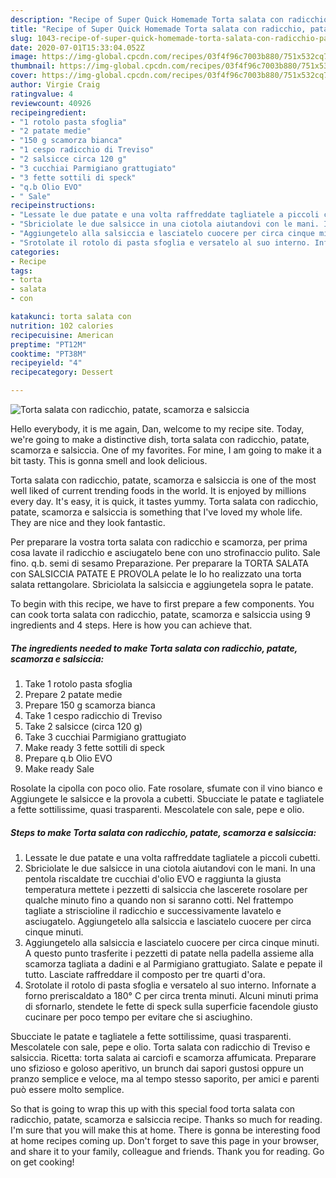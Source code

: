 ```yaml
---
description: "Recipe of Super Quick Homemade Torta salata con radicchio, patate, scamorza e salsiccia"
title: "Recipe of Super Quick Homemade Torta salata con radicchio, patate, scamorza e salsiccia"
slug: 1043-recipe-of-super-quick-homemade-torta-salata-con-radicchio-patate-scamorza-e-salsiccia
date: 2020-07-01T15:33:04.052Z
image: https://img-global.cpcdn.com/recipes/03f4f96c7003b880/751x532cq70/torta-salata-con-radicchio-patate-scamorza-e-salsiccia-recipe-main-photo.jpg
thumbnail: https://img-global.cpcdn.com/recipes/03f4f96c7003b880/751x532cq70/torta-salata-con-radicchio-patate-scamorza-e-salsiccia-recipe-main-photo.jpg
cover: https://img-global.cpcdn.com/recipes/03f4f96c7003b880/751x532cq70/torta-salata-con-radicchio-patate-scamorza-e-salsiccia-recipe-main-photo.jpg
author: Virgie Craig
ratingvalue: 4
reviewcount: 40926
recipeingredient:
- "1 rotolo pasta sfoglia"
- "2 patate medie"
- "150 g scamorza bianca"
- "1 cespo radicchio di Treviso"
- "2 salsicce circa 120 g"
- "3 cucchiai Parmigiano grattugiato"
- "3 fette sottili di speck"
- "q.b Olio EVO"
- " Sale"
recipeinstructions:
- "Lessate le due patate e una volta raffreddate tagliatele a piccoli cubetti."
- "Sbriciolate le due salsicce in una ciotola aiutandovi con le mani. In una pentola riscaldate tre cucchiai d&#39;olio EVO e raggiunta la giusta temperatura mettete i pezzetti di salsiccia che lascerete rosolare per qualche minuto fino a quando non si saranno cotti. Nel frattempo tagliate a striscioline il radicchio e successivamente lavatelo e asciugatelo. Aggiungetelo alla salsiccia e lasciatelo cuocere per circa cinque minuti."
- "Aggiungetelo alla salsiccia e lasciatelo cuocere per circa cinque minuti. A questo punto trasferite i pezzetti di patate nella padella assieme alla scamorza tagliata a dadini e al Parmigiano grattugiato. Salate e pepate il tutto. Lasciate raffreddare il composto per tre quarti d&#39;ora."
- "Srotolate il rotolo di pasta sfoglia e versatelo al suo interno. Infornate a forno preriscaldato a 180° C per circa trenta minuti. Alcuni minuti prima di sfornarlo, stendete le fette di speck sulla superficie facendole giusto cucinare per poco tempo per evitare che si asciughino."
categories:
- Recipe
tags:
- torta
- salata
- con

katakunci: torta salata con 
nutrition: 102 calories
recipecuisine: American
preptime: "PT12M"
cooktime: "PT38M"
recipeyield: "4"
recipecategory: Dessert

---
```



![Torta salata con radicchio, patate, scamorza e salsiccia](https://img-global.cpcdn.com/recipes/03f4f96c7003b880/751x532cq70/torta-salata-con-radicchio-patate-scamorza-e-salsiccia-recipe-main-photo.jpg)

Hello everybody, it is me again, Dan, welcome to my recipe site. Today, we're going to make a distinctive dish, torta salata con radicchio, patate, scamorza e salsiccia. One of my favorites. For mine, I am going to make it a bit tasty. This is gonna smell and look delicious.

Torta salata con radicchio, patate, scamorza e salsiccia is one of the most well liked of current trending foods in the world. It is enjoyed by millions every day. It's easy, it is quick, it tastes yummy. Torta salata con radicchio, patate, scamorza e salsiccia is something that I've loved my whole life. They are nice and they look fantastic.

Per preparare la vostra torta salata con radicchio e scamorza, per prima cosa lavate il radicchio e asciugatelo bene con uno strofinaccio pulito. Sale fino. q.b. semi di sesamo Preparazione. Per preparare la TORTA SALATA con SALSICCIA PATATE E PROVOLA pelate le Io ho realizzato una torta salata rettangolare. Sbriciolata la salsiccia e aggiungetela sopra le patate.


To begin with this recipe, we have to first prepare a few components. You can cook torta salata con radicchio, patate, scamorza e salsiccia using 9 ingredients and 4 steps. Here is how you can achieve that.

<!--inarticleads1-->

##### The ingredients needed to make Torta salata con radicchio, patate, scamorza e salsiccia:

1. Take 1 rotolo pasta sfoglia
1. Prepare 2 patate medie
1. Prepare 150 g scamorza bianca
1. Take 1 cespo radicchio di Treviso
1. Take 2 salsicce (circa 120 g)
1. Take 3 cucchiai Parmigiano grattugiato
1. Make ready 3 fette sottili di speck
1. Prepare q.b Olio EVO
1. Make ready  Sale


Rosolate la cipolla con poco olio. Fate rosolare, sfumate con il vino bianco e Aggiungete le salsicce e la provola a cubetti. Sbucciate le patate e tagliatele a fette sottilissime, quasi trasparenti. Mescolatele con sale, pepe e olio. 

<!--inarticleads2-->

##### Steps to make Torta salata con radicchio, patate, scamorza e salsiccia:

1. Lessate le due patate e una volta raffreddate tagliatele a piccoli cubetti.
1. Sbriciolate le due salsicce in una ciotola aiutandovi con le mani. In una pentola riscaldate tre cucchiai d&#39;olio EVO e raggiunta la giusta temperatura mettete i pezzetti di salsiccia che lascerete rosolare per qualche minuto fino a quando non si saranno cotti. Nel frattempo tagliate a striscioline il radicchio e successivamente lavatelo e asciugatelo. Aggiungetelo alla salsiccia e lasciatelo cuocere per circa cinque minuti.
1. Aggiungetelo alla salsiccia e lasciatelo cuocere per circa cinque minuti. A questo punto trasferite i pezzetti di patate nella padella assieme alla scamorza tagliata a dadini e al Parmigiano grattugiato. Salate e pepate il tutto. Lasciate raffreddare il composto per tre quarti d&#39;ora.
1. Srotolate il rotolo di pasta sfoglia e versatelo al suo interno. Infornate a forno preriscaldato a 180° C per circa trenta minuti. Alcuni minuti prima di sfornarlo, stendete le fette di speck sulla superficie facendole giusto cucinare per poco tempo per evitare che si asciughino.


Sbucciate le patate e tagliatele a fette sottilissime, quasi trasparenti. Mescolatele con sale, pepe e olio. Torta salata con radicchio di Treviso e salsiccia. Ricetta: torta salata ai carciofi e scamorza affumicata. Preparare uno sfizioso e goloso aperitivo, un brunch dai sapori gustosi oppure un pranzo semplice e veloce, ma al tempo stesso saporito, per amici e parenti può essere molto semplice. 

So that is going to wrap this up with this special food torta salata con radicchio, patate, scamorza e salsiccia recipe. Thanks so much for reading. I'm sure that you will make this at home. There is gonna be interesting food at home recipes coming up. Don't forget to save this page in your browser, and share it to your family, colleague and friends. Thank you for reading. Go on get cooking!
